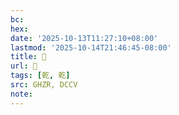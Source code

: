 ```yaml
---
bc:
hex:
date: '2025-10-13T11:27:10+08:00'
lastmod: '2025-10-14T21:46:45-08:00'
title: 󰖀
url: 󰖀
tags: [乾, 乾]
src: GHZR, DCCV
note:
---
```

